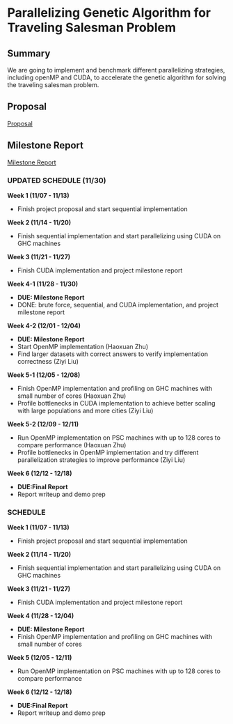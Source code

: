 # Parallelizing Genetic Algorithm for Traveling Salesman Problem

## Summary
We are going to implement and benchmark different parallelizing strategies, including openMP and CUDA, to accelerate the genetic algorithm for solving the traveling salesman problem.

## Proposal
[Proposal](https://hxzhu9819.github.io/pGA/proposal)

## Milestone Report
[Milestone Report](https://hxzhu9819.github.io/pGA/milestone)


### UPDATED SCHEDULE (11/30)
**Week 1 (11/07 - 11/13)**
* Finish project proposal and start sequential implementation  

**Week 2 (11/14 - 11/20)**
* Finish sequential implementation and start parallelizing using CUDA on GHC machines  

**Week 3 (11/21 - 11/27)**
* Finish CUDA implementation and project milestone report  

**Week 4-1 (11/28 - 11/30)**
* **DUE: Milestone Report** 
* DONE: brute force, sequential, and CUDA implementation, and project milestone report 

**Week 4-2 (12/01 - 12/04)**
* **DUE: Milestone Report** 
* Start OpenMP implementation (Haoxuan Zhu)
* Find larger datasets with correct answers to verify implementation correctness (Ziyi Liu)

**Week 5-1 (12/05 - 12/08)**
* Finish OpenMP implementation and profiling on GHC machines with small number of cores (Haoxuan Zhu)
* Profile bottlenecks in CUDA implementation to achieve better scaling with large populations and more cities (Ziyi Liu)

**Week 5-2 (12/09 - 12/11)**
* Run OpenMP implementation on PSC machines with up to 128 cores to compare performance (Haoxuan Zhu)
* Profile bottlenecks in OpenMP implementation and try different parallelization strategies to improve performance (Ziyi Liu)

**Week 6 (12/12 - 12/18)**
* **DUE:Final Report**
* Report writeup and demo prep



### SCHEDULE
**Week 1 (11/07 - 11/13)**
* Finish project proposal and start sequential implementation  

**Week 2 (11/14 - 11/20)**
* Finish sequential implementation and start parallelizing using CUDA on GHC machines  

**Week 3 (11/21 - 11/27)**
* Finish CUDA implementation and project milestone report  

**Week 4 (11/28 - 12/04)**
* **DUE: Milestone Report** 
* Finish OpenMP implementation and profiling on GHC machines with small number of cores  

**Week 5 (12/05 - 12/11)**
* Run OpenMP implementation on PSC machines with up to 128 cores to compare performance  

**Week 6 (12/12 - 12/18)**
* **DUE:Final Report**
* Report writeup and demo prep  